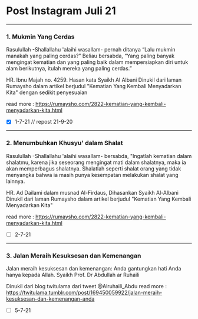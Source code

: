 # Post Instagram Juli 21

___

### 1. Mukmin Yang Cerdas

Rasulullah -Shallallahu 'alaihi wasallam- pernah ditanya
“Lalu mukmin manakah yang paling cerdas?”
Beliau bersabda, “Yang paling banyak mengingat kematian dan yang paling baik dalam mempersiapkan diri untuk alam berikutnya, itulah mereka yang paling cerdas.”

HR. Ibnu Majah no. 4259. Hasan kata Syaikh Al Albani
Dinukil dari laman Rumaysho dalam artikel berjudul "Kematian Yang Kembali Menyadarkan Kita" dengan sedikit penyesuaian

read more : https://rumaysho.com/2822-kematian-yang-kembali-menyadarkan-kita.html

- [x] 1-7-21 // repost 21-9-20

___

### 2. Menumbuhkan Khusyu' dalam Shalat

Rasulullah -Shallallahu 'alaihi wasallam- bersabda,
"Ingatlah kematian dalam shalatmu, karena jika seseorang mengingat mati dalam shalatnya, maka ia akan memperbagus shalatnya. Shalatlah seperti shalat orang yang tidak menyangka bahwa ia masih punya kesempatan melakukan shalat yang lainnya.

HR. Ad Dailami dalam musnad Al-Firdaus, Dihasankan Syaikh Al-Albani
Dinukil dari laman Rumaysho dalam artikel berjudul "Kematian Yang Kembali Menyadarkan Kita"

read more : https://rumaysho.com/2822-kematian-yang-kembali-menyadarkan-kita.html

- [ ] 2-7-21

___

### 3. Jalan Meraih Kesuksesan dan Kemenangan

Jalan meraih kesuksesan dan kemenangan: Anda gantungkan hati Anda hanya kepada Allah.
Syaikh Prof. Dr Abdullah ar Ruhaili

Dinukil dari blog twitulama dari tweet @Alruhaili_Abdu
read more : https://twitulama.tumblr.com/post/169450059922/jalan-meraih-kesuksesan-dan-kemenangan-anda

- [ ] 5-7-21
